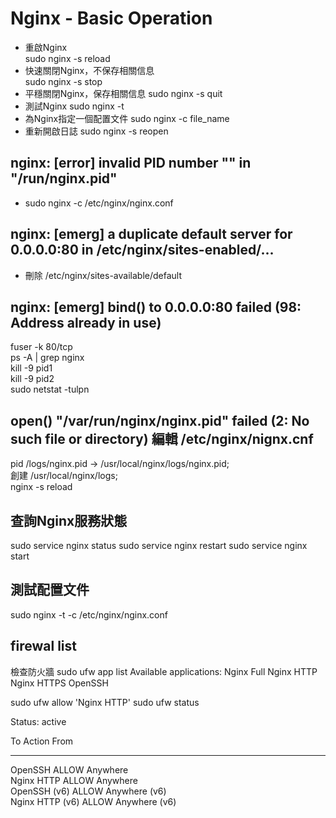 # Nginx - Basic Operation  
- 重啟Nginx  
sudo nginx -s reload  
- 快速關閉Nginx，不保存相關信息  
sudo nginx -s stop  
- 平穩關閉Nginx，保存相關信息
sudo nginx -s quit
- 測試Nginx
sudo nginx -t  
- 為Nginx指定一個配置文件
sudo nginx -c file_name  
- 重新開啟日誌
sudo nginx -s reopen

## nginx: [error] invalid PID number "" in "/run/nginx.pid"
- sudo nginx -c /etc/nginx/nginx.conf  
## nginx: [emerg] a duplicate default server for 0.0.0.0:80 in /etc/nginx/sites-enabled/...  
- 刪除 /etc/nginx/sites-available/default  
## nginx: [emerg] bind() to 0.0.0.0:80 failed (98: Address already in use)  
fuser -k 80/tcp  
ps -A | grep nginx  
kill -9 pid1  
kill -9 pid2  
sudo netstat -tulpn  

## open() "/var/run/nginx/nginx.pid" failed (2: No such file or directory) 編輯 /etc/nginx/nignx.cnf  
pid /logs/nginx.pid -> /usr/local/nginx/logs/nginx.pid;  
創建 /usr/local/nginx/logs;  
nginx -s reload

## 查詢Nginx服務狀態
sudo service nginx status
sudo service nginx restart
sudo service nginx start
## 測試配置文件
sudo nginx -t -c /etc/nginx/nginx.conf

## firewal list
檢查防火牆
sudo ufw app list
Available applications:
Nginx Full
Nginx HTTP
Nginx HTTPS
OpenSSH

sudo ufw allow 'Nginx HTTP'
sudo ufw status
	
Status: active
 
To                         Action      From
--                         ------      ----
OpenSSH                    ALLOW       Anywhere                  
Nginx HTTP                 ALLOW       Anywhere                  
OpenSSH (v6)               ALLOW       Anywhere (v6)             
Nginx HTTP (v6)            ALLOW       Anywhere (v6)